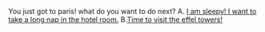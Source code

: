 You just got to paris! what do you want to do next? 
A. [I am sleepy! I want to take a long nap in the hotel room.](../hide/hide.md)
B.[Time to visit the effel towers!](../tower/tower.md)
